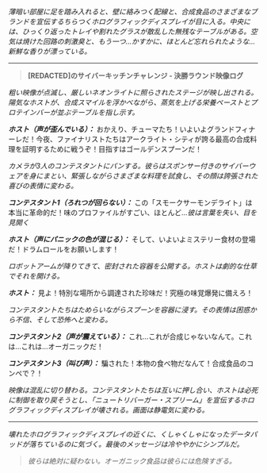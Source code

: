 _薄暗い部屋に足を踏み入れると、壁に絡みつく配線と、合成食品のさまざまなブランドを宣伝するちらつくホログラフィックディスプレイが目に入る。中央には、ひっくり返ったトレイや割れたグラスが散乱した無残なテーブルがある。空気は焼けた回路の刺激臭と、もう一つ…かすかに、ほとんど忘れられたような…新鮮な香りが漂っている。_

---

> **[REDACTED]のサイバーキッチンチャレンジ - 決勝ラウンド映像ログ**

_粗い映像が点滅し、厳しいネオンライトに照らされたステージが映し出される。陽気なホストが、合成スマイルを浮かべながら、蒸気を上げる栄養ペーストとプロテインバーが並ぶテーブルを指し示す。_

**_ホスト（声が歪んでいる）：_** おかえり、チューマたち！いよいよグランドフィナーレだ！今夜、ファイナリストたちはアークライト・シティが誇る最高の合成料理を証明するために戦うぞ！目指すはゴールデンスプーンだ！

_カメラが3人のコンテスタントにパンする。彼らはスポンサー付きのサイバーウェアを身にまとい、緊張しながらさまざまな料理を試食し、その顔は誇張された喜びの表情に変わる。_

**_コンテスタント1（ろれつが回らない）：_** この「スモークサーモンデライト」は本当に革命的だ！味のプロファイルがすごい、ほとんど…_彼は言葉を失い、目を見開く_

**_ホスト（声にパニックの色が混じる）：_** そして、いよいよミステリー食材の登場だ！ドラムロールをお願いします！

_ロボットアームが降りてきて、密封された容器を公開する。ホストは劇的な仕草でそれを開ける。_

**_ホスト：_** 見よ！特別な場所から調達された珍味だ！究極の味覚爆発に備えろ！

_コンテスタントたちはためらいながらスプーンを容器に浸す。その表情は困惑から不信、そして恐怖へと変わる。_

**_コンテスタント2（声が震えている）：_** これ…これが合成じゃないなんて。これは…これは…オーガニックだ！

**_コンテスタント3（叫び声）：_** 騙された！本物の食べ物だなんて！合成食品のコンペで？！

_映像は混乱に切り替わる。コンテスタントたちは互いに押し合い、ホストは必死に制御を取り戻そうとし、「ニュートリバーガー・スプリーム」を宣伝するホログラフィックディスプレイが壊される。画面は静電気に変わる。_

---

_壊れたホログラフィックディスプレイの近くに、くしゃくしゃになったデータパッドが落ちているのに気づく。最後のメッセージは冷ややかにシンプルだ。_

> _彼らは絶対に疑わない。オーガニック食品は彼らには危険すぎる。_
